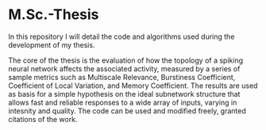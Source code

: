 # M.Sc.-Thesis
In this repository I will detail the code and algorithms used during the development of my thesis.

The core of the thesis is the evaluation of how the topology of a spiking neural network affects the associated activity,
measured by a series of sample metrics such as Multiscale Relevance, Burstiness Coefficient, Coefficient of Local Variation, and Memory Coefficient.
The results are used as basis for a simple hypothesis on the ideal subnetwork structure that allows fast and reliable responses to a wide array of inputs,
varying in intesnity and quality.
The code can be used and modified freely, granted citations of the work.
